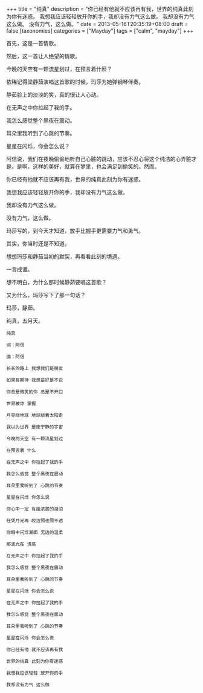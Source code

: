 +++
title = "纯真"
description = "你已经有他就不应该再有我，世界的纯真此刻为你有迷惑。 我想我应该轻轻放开你的手，我却没有力气这么做。 我却没有力气这么做。 没有力气，这么做。"
date = 2013-05-16T20:35:19+08:00
draft = false
[taxonomies]
categories =  ["Mayday"]
tags = ["calm", "mayday"]
+++

首先，这是一首情歌。

然后，这一首让人绝望的情歌。

今晚的天空有一颗流星划过，在预言着什麽？

依稀记得梁静茹演唱这首歌的时候，玛莎为她弹钢琴伴奏。

静茹脸上的淡淡的笑，真的很让人心动。

在无声之中你拉起了我的手。

我怎么感觉整个黑夜在震动。

耳朵里我听到了心跳的节奏。

星星在闪烁，你会怎么说？

阿信说，我们在夜晚偷偷地听自己心脏的跳动，应该不忍心将这个纯洁的心弄脏才是。是啊，这样的美好，就算在梦里，也会满足到偷笑的。然而。

你已经有他就不应该再有我，世界的纯真此刻为你有迷惑。

我想我应该轻轻放开你的手，我却没有力气这么做。

我却没有力气这么做。

没有力气，这么做。

玛莎写的，到今天才知道，放手比握手更需要力气和勇气。

其实，你当时还是不知道。

想想玛莎和静茹当初的默契，再看看此刻的境遇。

一言成谶。

想不明白，为什么那时候静茹要唱这首歌？

又为什么，玛莎写下了那一句话？

玛莎，静茹。

纯真，五月天。

```
纯真

词：阿信

曲：阿信

长长的路上 我想我们是朋友

如果有期待 我想最好是不说 

你总是微笑的你 总是不开口

世界被你 掌握 

月亮绕地球 地球绕着太阳走

我以为世界 是座宁静的宇宙 

今晚的天空 有一颗流星划过

在预言着 什么

在无声之中 你拉起了我的手

我怎么感觉 整个黑夜在震动

耳朵里我听到了 心跳的节奏

星星在闪烁 你怎么说

你心中一定 有座浓雾的湖泊

任凭月光再 皎洁照也照不透

你眼中闪烁湖面 无边的温柔

那波光在 诱惑 

在无声之中 你拉起了我的手

我怎么感觉 整个黑夜在震动

耳朵里我听到了 心跳的节奏

星星在闪烁 你会怎么说

在无声之中 你拉起了我的手

我怎么感觉 整个黑夜在震动

耳朵里我听到了 心跳的节奏

星星在闪烁 你会怎么说

你已经有他 就不应该再有我

世界的纯真 此刻为你有迷惑

我想我应该轻轻 放开你的手

我却没有力气 这么做
```
